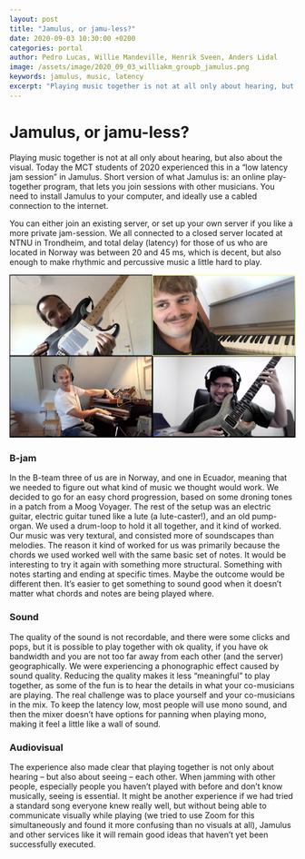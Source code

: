 ```yaml
---
layout: post
title: "Jamulus, or jamu-less?"
date: 2020-09-03 10:30:00 +0200
categories: portal
author: Pedro Lucas, Willie Mandeville, Henrik Sveen, Anders Lidal
image: /assets/image/2020_09_03_williakm_groupb_jamulus.png
keywords: jamulus, music, latency
excerpt: "Playing music together is not at all only about hearing, but also about the visual. Today the MCT students of 2020 experienced this in a “low latency jam session” in Jamulus."
---
```


# Jamulus, or jamu-less?

Playing music together is not at all only about hearing, but also about the visual. Today the MCT students of 2020 experienced this in a “low latency jam session” in Jamulus. Short version of what Jamulus is: an online play-together program, that lets you join sessions with other musicians. You need to install Jamulus to your computer, and ideally use a cabled connection to the internet.

You can either join an existing server, or set up your own server if you like a more private jam-session. We all connected to a closed server located at NTNU in Trondheim, and total delay (latency) for those of us who are located in Norway was between 20 and 45 ms, which is decent, but also enough to make rhythmic and percussive music a little hard to play.

![Team B tries jamulus](/assets/image/2020_09_03_williakm_groupb_jamulus.png "Team B jams.")

### B-jam
In the B-team three of us are in Norway, and one in Ecuador, meaning that we needed to figure out what kind of music we thought would work. We decided to go for an easy chord progression, based on some droning tones in a patch from a Moog Voyager. The rest of the setup was an electric guitar, electric guitar tuned like a lute (a lute-caster!), and an old pump-organ. We used a drum-loop to hold it all together, and it kind of worked. Our music was very textural, and consisted more of soundscapes than melodies.
The reason it kind of worked for us was primarily because the chords we used worked well with the same basic set of notes. It would be interesting to try it again with something more structural. Something with notes starting and ending at specific times. Maybe the outcome would be different then. It’s easier to get something to sound good when it doesn’t matter what chords and notes are being played where.

### Sound
The quality of the sound is not recordable, and there were some clicks and pops, but it is possible to play together with ok quality, if you have ok bandwidth and you are not too far away from each other (and the server) geographically.
We were experiencing a phonographic effect caused by sound quality. Reducing the quality makes it less “meaningful” to play together, as some of the fun is to hear the details in what your co-musicians are playing.
The real challenge was to place yourself and your co-musicians in the mix. To keep the latency low, most people will use mono sound, and then the mixer doesn’t have options for panning when playing mono, making it feel a little like a wall of sound.

### Audiovisual
The experience also made clear that playing together is not only about hearing – but also about seeing – each other. When jamming with other people, especially people you haven’t played with before and don’t know musically, seeing is essential. It might be another experience if we had tried a standard song everyone knew really well, but without being able to communicate visually while playing (we tried to use Zoom for this simultaneously and found it more confusing than no visuals at all), Jamulus and other services like it will remain good ideas that haven’t yet been successfully executed.
